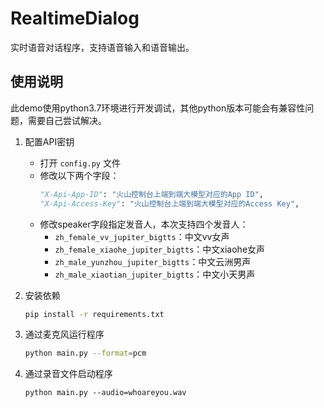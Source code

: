 # RealtimeDialog

实时语音对话程序，支持语音输入和语音输出。

## 使用说明

此demo使用python3.7环境进行开发调试，其他python版本可能会有兼容性问题，需要自己尝试解决。

1. 配置API密钥
   - 打开 `config.py` 文件
   - 修改以下两个字段：
     ```python
     "X-Api-App-ID": "火山控制台上端到端大模型对应的App ID",
     "X-Api-Access-Key": "火山控制台上端到端大模型对应的Access Key",
     ```
   - 修改speaker字段指定发音人，本次支持四个发音人：
     - `zh_female_vv_jupiter_bigtts`：中文vv女声
     - `zh_female_xiaohe_jupiter_bigtts`：中文xiaohe女声
     - `zh_male_yunzhou_jupiter_bigtts`：中文云洲男声
     - `zh_male_xiaotian_jupiter_bigtts`：中文小天男声

2. 安装依赖
   ```bash
   pip install -r requirements.txt
   
3. 通过麦克风运行程序
   ```bash
   python main.py --format=pcm
   ```
4. 通过录音文件启动程序
   ```
   python main.py --audio=whoareyou.wav
   ```